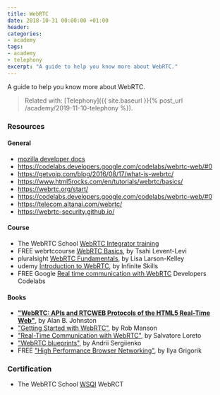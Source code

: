 ```yaml
---
title: WebRTC
date: 2018-10-31 00:00:00 +01:00
header:
categories:
- academy
tags:
- academy
- telephony
excerpt: "A guide to help you know more about WebRTC."
---
```


A guide to help you know more about WebRTC.

> Related with: [Telephony]({{ site.baseurl }}{% post_url /academy/2019-11-10-telephony %}).

### Resources

#### General
* [mozilla developer docs](https://developer.mozilla.org/en-US/docs/Web/API/WebRTC_API)
* https://codelabs.developers.google.com/codelabs/webrtc-web/#0
* https://getvoip.com/blog/2016/08/17/what-is-webrtc/
* https://www.html5rocks.com/en/tutorials/webrtc/basics/
* https://webrtc.org/start/
* https://codelabs.developers.google.com/codelabs/webrtc-web/#0
* https://telecom.altanai.com/webrtc/
* https://webrtc-security.github.io/



#### Course
* The WebRTC School [WebRTC Integrator training](https://www.webrtcschool.com/courses/view)
* FREE webrtccourse [WebRTC Basics](https://webrtccourse.com/course/webrtc-basics/), by Tsahi Levent-Levi
* pluralsight [WebRTC Fundamentals](https://www.pluralsight.com/courses/webrtc-fundamentals), by Lisa Larson-Kelley
* udemy [Introduction to WebRTC](https://www.udemy.com/course/introduction-to-webrtc/), by Infinite Skills
* FREE Google [Real time communication with WebRTC](https://codelabs.developers.google.com/codelabs/webrtc-web/) Developers Codelabs

#### Books
* **["WebRTC: APIs and RTCWEB Protocols of the HTML5 Real-Time Web"](https://www.amazon.com/WebRTC-Blueprints-Andrii-Sergiienko-ebook/dp/B00KD9NI1Q)**, by Alan B. Johnston
* ["Getting Started with WebRTC"](https://www.amazon.com/Getting-Started-WebRTC-Rob-Manson-ebook/dp/B00FF8OJZE), by Rob Manson
* ["Real-Time Communication with WebRTC"](https://www.amazon.com/Real-Time-Communication-WebRTC-Peer-Peer-ebook/dp/B00JQOL0QE), by Salvatore Loreto
* ["WebRTC blueprints"](https://www.amazon.com/WebRTC-Blueprints-Andrii-Sergiienko-ebook/dp/B00KD9NI1Q), by Andrii Sergiienko
* FREE ["High Performance Browser Networking"](https://hpbn.co/), by Ilya Grigorik


### Certification
* The WebRTC School [WSQI](https://www.webrtcschool.com/courses/view) WebRCT
